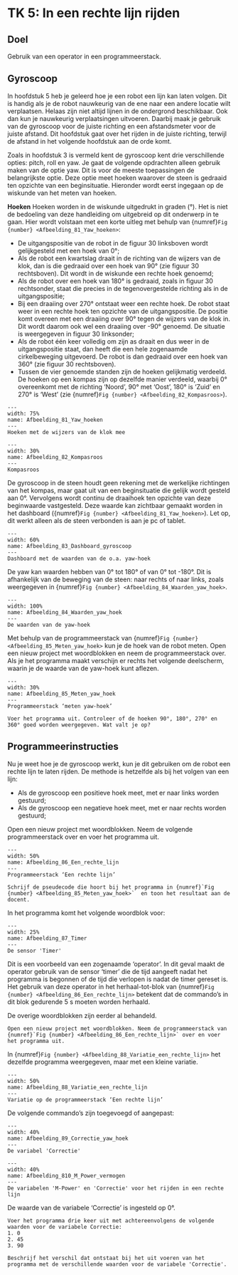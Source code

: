 # TK 5: In een rechte lijn rijden

## Doel
Gebruik van een operator in een programmeerstack.
 
## Gyroscoop
In hoofdstuk 5 heb je geleerd hoe je een robot een lijn kan laten volgen. Dit is handig als je de robot nauwkeurig van de ene naar een andere locatie wilt verplaatsen. Helaas zijn niet altijd lijnen in de ondergrond beschikbaar. Ook dan kun je nauwkeurig verplaatsingen uitvoeren. Daarbij maak je gebruik van de gyroscoop voor de juiste richting en een afstandsmeter voor de juiste afstand. Dit hoofdstuk gaat over het rijden in de juiste richting, terwijl de afstand in het volgende hoofdstuk aan de orde komt.

Zoals in hoofdstuk 3 is vermeld kent de gyroscoop kent drie verschillende opties: pitch, roll en yaw. Je gaat de volgende opdrachten alleen gebruik maken van de optie yaw. Dit is voor de meeste toepassingen de belangrijkste optie. Deze optie meet hoeken waarover de steen is gedraaid ten opzichte van een beginsituatie. Hieronder wordt eerst ingegaan op de wiskunde van het meten van hoeken.

**Hoeken**
Hoeken worden in de wiskunde uitgedrukt in graden (°). Het is niet de bedoeling van deze handleiding om uitgebreid op dit onderwerp in te gaan. Hier wordt volstaan met een korte uitleg met behulp van {numref}`Fig {number} <Afbeelding_81_Yaw_hoeken>`:

* De uitgangspositie van de robot in de figuur 30 linksboven wordt gelijkgesteld met een hoek van 0°;
* Als de robot een kwartslag draait in de richting van de wijzers van de klok, dan is die gedraaid over een hoek van 90° (zie figuur 30 rechtsboven). Dit wordt in de wiskunde een rechte hoek genoemd;
* Als de robot over een hoek van 180° is gedraaid, zoals in figuur 30 rechtsonder, staat die precies in de tegenovergestelde richting als in de uitgangspositie;
* Bij een draaiing over 270° ontstaat weer een rechte hoek. De robot staat weer in een rechte hoek ten opzichte van de uitgangspositie. De positie komt overeen met een draaiing over 90° tegen de wijzers van de klok in. Dit wordt daarom ook wel een draaiing over -90° genoemd. De situatie is weergegeven in figuur 30 linksonder;
* Als de robot één keer volledig om zijn as draait en dus weer in de uitgangspositie staat, dan heeft die een hele zogenaamde cirkelbeweging uitgevoerd. De robot is dan gedraaid over een hoek van 360° (zie figuur 30 rechtsboven).
* Tussen de vier genoemde standen zijn de hoeken gelijkmatig verdeeld. De hoeken op een kompas zijn op dezelfde manier verdeeld, waarbij 0° overeenkomt met de richting ‘Noord’, 90° met ‘Oost’, 180° is ‘Zuid’ en 270° is ‘West’ (zie {numref}`Fig {number} <Afbeelding_82_Kompasroos>`).

```{figure} Figures/Afbeelding_81_Yaw_hoeken.png
---
width: 75%
name: Afbeelding_81_Yaw_hoeken
---
Hoeken met de wijzers van de klok mee
``` 

```{figure} Figures/Afbeelding_82_Kompasroos.png
---
width: 30%
name: Afbeelding_82_Kompasroos
---
Kompasroos
``` 

De gyroscoop in de steen houdt geen rekening met de werkelijke richtingen van het kompas, maar gaat uit van een beginsituatie die gelijk wordt gesteld aan 0°. Vervolgens wordt continu de draaihoek ten opzichte van deze beginwaarde vastgesteld. Deze waarde kan zichtbaar gemaakt worden in het dashboard ({numref}`Fig {number} <Afbeelding_81_Yaw_hoeken>`). Let op, dit werkt alleen als de steen verbonden is aan je pc of tablet.

```{figure} Figures/Afbeelding_83_Dashboard_gyroscoop.png
---
width: 60%
name: Afbeelding_83_Dashboard_gyroscoop
---
Dashboard met de waarden van de o.a. yaw-hoek
``` 

De yaw kan waarden hebben van 0° tot 180° of van 0° tot -180°. Dit is afhankelijk van de beweging van de steen: naar rechts of naar links, zoals weergegeven in {numref}`Fig {number} <Afbeelding_84_Waarden_yaw_hoek>`.

```{figure} Figures/Afbeelding_84_Waarden_yaw_hoek.png
---
width: 100%
name: Afbeelding_84_Waarden_yaw_hoek
---
De waarden van de yaw-hoek
``` 

Met behulp van de programmeerstack van {numref}`Fig {number} <Afbeelding_85_Meten_yaw_hoek>` kun je de hoek van de robot meten. Open een nieuw project met woordblokken en neem de programmeerstack over. Als je het programma maakt verschijn er rechts het volgende deelscherm, waarin je de waarde van de yaw-hoek kunt aflezen.

```{figure} Figures/Afbeelding_85_Meten_yaw_hoek.png
---
width: 30%
name: Afbeelding_85_Meten_yaw_hoek
---
Programmeerstack ‘meten yaw-hoek’
``` 

```{exercise} Opdracht 27
Voer het programma uit. Controleer of de hoeken 90°, 180°, 270° en 360° goed worden weergegeven. Wat valt je op?                                   
```
## Programmeerinstructies
Nu je weet hoe je de gyroscoop werkt, kun je dit gebruiken om de robot een rechte lijn te laten rijden. De methode is hetzelfde als bij het volgen van een lijn:
* Als de gyroscoop een positieve hoek meet, met er naar links worden gestuurd;
* Als de gyroscoop een negatieve hoek meet, met er naar rechts worden gestuurd;

Open een nieuw project met woordblokken. Neem de volgende programmeerstack over en voer het programma uit.

```{figure} Figures/Afbeelding_86_Een_rechte_lijn.png
---
width: 50%
name: Afbeelding_86_Een_rechte_lijn
---
Programmeerstack ‘Een rechte lijn’
``` 

```{exercise} Opdracht 28
Schrijf de pseudecode die hoort bij het programma in {numref}`Fig {number} <Afbeelding_85_Meten_yaw_hoek>`  en toon het resultaat aan de docent.                                   
```

In het programma komt het volgende woordblok voor: 

```{figure} Figures/Afbeelding_87_Timer.png
---
width: 25%
name: Afbeelding_87_Timer
---
De sensor 'Timer'
``` 

Dit is een voorbeeld van een zogenaamde ‘operator’. In dit geval maakt de operator gebruik van de sensor ‘timer’ die de tijd aangeeft nadat het programma is begonnen of de tijd die verlopen is nadat de timer gereset is. Het gebruik van deze operator in het herhaal-tot-blok van {numref}`Fig {number} <Afbeelding_86_Een_rechte_lijn>` betekent dat de commando’s in dit blok gedurende 5 s moeten worden herhaald.

De overige woordblokken zijn eerder al behandeld.

```{exercise} Opdracht 29
Open een nieuw project met woordblokken. Neem de programmeerstack van {numref}`Fig {number} <Afbeelding_86_Een_rechte_lijn>` over en voer het programma uit.                                   
```

In {numref}`Fig {number} <Afbeelding_88_Variatie_een_rechte_lijn>` het dezelfde programma weergegeven, maar met een kleine variatie.

```{figure} Figures/Afbeelding_88_Variatie_een_rechte_lijn.png
---
width: 50%
name: Afbeelding_88_Variatie_een_rechte_lijn
---
Variatie op de programmeerstack ‘Een rechte lijn’ 
``` 

De volgende commando’s zijn toegevoegd of aangepast:


```{figure} Figures/Afbeelding_89_Correctie_yaw_hoek.png
---
width: 40%
name: Afbeelding_89_Correctie_yaw_hoek
---
De variabel 'Correctie'
``` 

```{figure} Figures/Afbeelding_810_M_Power_vermogen.png
---
width: 40%
name: Afbeelding_810_M_Power_vermogen
---
De variabelen 'M-Power' en 'Correctie' voor het rijden in een rechte lijn
``` 

De waarde van de variabele ‘Correctie’ is ingesteld op 0°.

```{exercise} Opdracht 30
Voer het programma drie keer uit met achtereenvolgens de volgende waarden voor de variabele Correctie:
1. 0
2. 45
3. 90

Beschrijf het verschil dat ontstaat bij het uit voeren van het programma met de verschillende waarden voor de variabele 'Correctie'.                          
```